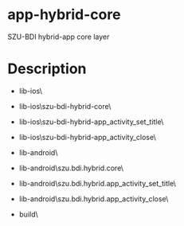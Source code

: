 # app-hybrid-core

SZU-BDI hybrid-app core layer

# Description

* lib-ios\
* lib-ios\szu-bdi-hybrid-core\
* lib-ios\szu-bdi-hybrid-app_activity_set_title\
* lib-ios\szu-bdi-hybrid-app_activity_close\

* lib-android\
* lib-android\szu.bdi.hybrid.core\
* lib-android\szu.bdi.hybrid.app_activity_set_title\
* lib-android\szu.bdi.hybrid.app_activity_close\

* build\
